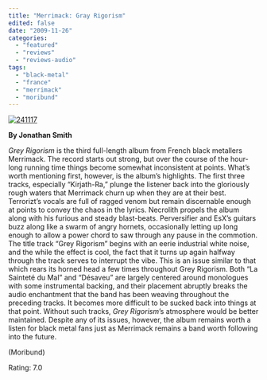 ```yaml
---
title: "Merrimack: Gray Rigorism"
edited: false
date: "2009-11-26"
categories:
  - "featured"
  - "reviews"
  - "reviews-audio"
tags:
  - "black-metal"
  - "france"
  - "merrimack"
  - "moribund"
---
```


[![241117](http://www.hellbound.ca/wp-content/uploads/2009/11/241117.jpg "241117")](http://www.hellbound.ca/wp-content/uploads/2009/11/241117.jpg)

**By Jonathan Smith**

_Grey Rigorism_ is the third full-length album from French black metallers Merrimack. The record starts out strong, but over the course of the hour-long running time things become somewhat inconsistent at points. What’s worth mentioning first, however, is the album’s highlights. The first three tracks, especially “Kirjath-Ra,” plunge the listener back into the gloriously rough waters that Merrimack churn up when they are at their best. Terrorizt’s vocals are full of ragged venom but remain discernable enough at points to convey the chaos in the lyrics. Necrolith propels the album along with his furious and steady blast-beats. Perversifier and EsX’s guitars buzz along like a swarm of angry hornets, occasionally letting up long enough to allow a power chord to saw through any pause in the commotion. The title track “Grey Rigorism” begins with an eerie industrial white noise, and the while the effect is cool, the fact that it turns up again halfway through the track serves to interrupt the vibe. This is an issue similar to that which rears its horned head a few times throughout Grey Rigorism. Both “La Sainteté du Mal” and “Désaveu” are largely centered around monologues with some instrumental backing, and their placement abruptly breaks the audio enchantment that the band has been weaving throughout the preceding tracks. It becomes more difficult to be sucked back into things at that point. Without such tracks, _Grey Rigorism_’s atmosphere would be better maintained. Despite any of its issues, however, the album remains worth a listen for black metal fans just as Merrimack remains a band worth following into the future.

(Moribund)

Rating: 7.0
